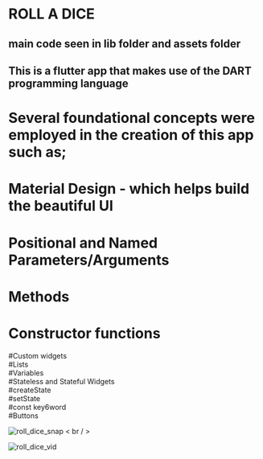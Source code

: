 # ROLL A DICE <br>

## main code seen in lib folder and assets folder 
##
## This is a flutter app that makes use of the DART programming language <br>
 ##
# Several foundational concepts were employed in the creation of this app such as; <br>
# Material Design - which helps build the beautiful UI <br>
# Positional and Named Parameters/Arguments <br>
# Methods <br>
# Constructor functions <br>
   #Custom widgets <br>
   #Lists <br>
   #Variables <br>
   #Stateless and Stateful Widgets <br>
   #createState <br>
   #setState <br>
   #const key6word <br>
   #Buttons <br>

   

![roll_dice_snap](https://github.com/user-attachments/assets/018c60a2-9796-445e-8a4a-bf0fc5d27b06) < br / >

![roll_dice_vid](https://github.com/user-attachments/assets/b66962b0-03c2-469c-ac7e-f740180a690a) 

